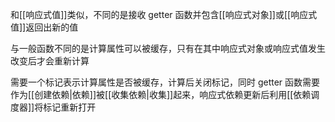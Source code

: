 和[[响应式值]]类似，不同的是接收 getter 函数并包含[[响应式对象]]或[[响应式值]]返回出新的值

与一般函数不同的是计算属性可以被缓存，只有在其中响应式对象或响应式值发生改变后才会重新计算

需要一个标记表示计算属性是否被缓存，计算后关闭标记，同时 getter 函数需要作为[[创建依赖|依赖]]被[[收集依赖|收集]]起来，响应式依赖更新后利用[[依赖调度器]]将标记重新打开